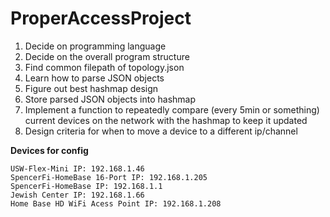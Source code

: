 # ProperAccessProject
1. Decide on programming language
2. Decide on the overall program structure
3. Find common filepath of topology.json
4. Learn how to parse JSON objects
5. Figure out best hashmap design
6. Store parsed JSON objects into hashmap
7. Implement a function to repeatedly compare (every 5min or something) current devices on the network with the hashmap to keep it updated
8. Design criteria for when to move a device to a different ip/channel


**Devices for config** 
```
USW-Flex-Mini IP: 192.168.1.46
SpencerFi-HomeBase 16-Port IP: 192.168.1.205 
SpencerFi-HomeBase IP: 192.168.1.1
Jewish Center IP: 192.168.1.66
Home Base HD WiFi Acess Point IP: 192.168.1.208
```
